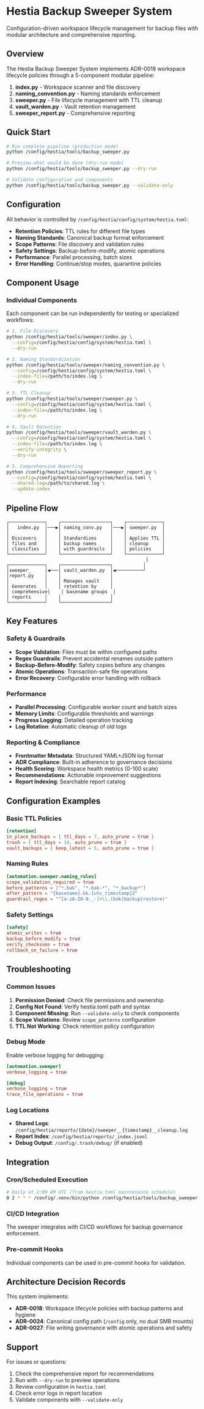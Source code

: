 # Hestia Backup Sweeper System

Configuration-driven workspace lifecycle management for backup files with modular architecture and comprehensive reporting.

## Overview

The Hestia Backup Sweeper System implements ADR-0018 workspace lifecycle policies through a 5-component modular pipeline:

1. **index.py** - Workspace scanner and file discovery
2. **naming_convention.py** - Naming standards enforcement
3. **sweeper.py** - File lifecycle management with TTL cleanup
4. **vault_warden.py** - Vault retention management
5. **sweeper_report.py** - Comprehensive reporting

## Quick Start

```bash
# Run complete pipeline (production mode)
python /config/hestia/tools/backup_sweeper.py

# Preview what would be done (dry-run mode)
python /config/hestia/tools/backup_sweeper.py --dry-run

# Validate configuration and components
python /config/hestia/tools/backup_sweeper.py --validate-only
```

## Configuration

All behavior is controlled by `/config/hestia/config/system/hestia.toml`:

- **Retention Policies**: TTL rules for different file types
- **Naming Standards**: Canonical backup format enforcement
- **Scope Patterns**: File discovery and validation rules
- **Safety Settings**: Backup-before-modify, atomic operations
- **Performance**: Parallel processing, batch sizes
- **Error Handling**: Continue/stop modes, quarantine policies

## Component Usage

### Individual Components

Each component can be run independently for testing or specialized workflows:

```bash
# 1. File Discovery
python /config/hestia/tools/sweeper/index.py \
  --config=/config/hestia/config/system/hestia.toml \
  --dry-run

# 2. Naming Standardization
python /config/hestia/tools/sweeper/naming_convention.py \
  --config=/config/hestia/config/system/hestia.toml \
  --index-file=/path/to/index.log \
  --dry-run

# 3. TTL Cleanup
python /config/hestia/tools/sweeper/sweeper.py \
  --config=/config/hestia/config/system/hestia.toml \
  --index-file=/path/to/index.log \
  --dry-run

# 4. Vault Retention
python /config/hestia/tools/sweeper/vault_warden.py \
  --config=/config/hestia/config/system/hestia.toml \
  --index-file=/path/to/index.log \
  --verify-integrity \
  --dry-run

# 5. Comprehensive Reporting
python /config/hestia/tools/sweeper/sweeper_report.py \
  --config=/config/hestia/config/system/hestia.toml \
  --shared-log=/path/to/shared.log \
  --update-index
```

## Pipeline Flow

```
┌─────────────┐    ┌──────────────────┐    ┌─────────────┐
│   index.py  │───▶│ naming_conv.py   │───▶│ sweeper.py  │
│             │    │                  │    │             │
│ Discovers   │    │ Standardizes     │    │ Applies TTL │
│ files and   │    │ backup names     │    │ cleanup     │
│ classifies  │    │ with guardrails  │    │ policies    │
└─────────────┘    └──────────────────┘    └─────────────┘
                                                   │
┌─────────────┐    ┌──────────────────┐           │
│sweeper_     │◀───│ vault_warden.py  │◀──────────┘
│report.py    │    │                  │
│             │    │ Manages vault    │
│ Generates   │    │ retention by     │
│ comprehensive│    │ basename groups  │
│ reports     │    │                  │
└─────────────┘    └──────────────────┘
```

## Key Features

### Safety & Guardrails

- **Scope Validation**: Files must be within configured paths
- **Regex Guardrails**: Prevent accidental renames outside pattern
- **Backup-Before-Modify**: Safety copies before any changes
- **Atomic Operations**: Transaction-safe file operations
- **Error Recovery**: Configurable error handling with rollback

### Performance

- **Parallel Processing**: Configurable worker count and batch sizes
- **Memory Limits**: Configurable thresholds and warnings
- **Progress Logging**: Detailed operation tracking
- **Log Rotation**: Automatic cleanup of old logs

### Reporting & Compliance

- **Frontmatter Metadata**: Structured YAML+JSON log format
- **ADR Compliance**: Built-in adherence to governance decisions
- **Health Scoring**: Workspace health metrics (0-100 scale)
- **Recommendations**: Actionable improvement suggestions
- **Report Indexing**: Searchable report catalog

## Configuration Examples

### Basic TTL Policies

```toml
[retention]
in_place_backups = { ttl_days = 7, auto_prune = true }
trash = { ttl_days = 14, auto_prune = true }
vault_backups = { keep_latest = 5, auto_prune = true }
```

### Naming Rules

```toml
[automation.sweeper.naming_rules]
scope_validation_required = true
before_patterns = ["*.bak", "*.bak-*", "*_backup*"]
after_pattern = "{basename}.bk.{utc_timestamp}Z"
guardrail_regex = "^[a-zA-Z0-9._-]+\\.(bak|backup|restore)"
```

### Safety Settings

```toml
[safety]
atomic_writes = true
backup_before_modify = true
verify_checksums = true
rollback_on_failure = true
```

## Troubleshooting

### Common Issues

1. **Permission Denied**: Check file permissions and ownership
2. **Config Not Found**: Verify hestia.toml path and syntax
3. **Component Missing**: Run `--validate-only` to check components
4. **Scope Violations**: Review `scope_patterns` configuration
5. **TTL Not Working**: Check retention policy configuration

### Debug Mode

Enable verbose logging for debugging:

```toml
[automation.sweeper]
verbose_logging = true

[debug]
verbose_logging = true
trace_file_operations = true
```

### Log Locations

- **Shared Logs**: `/config/hestia/reports/{date}/sweeper__{timestamp}__cleanup.log`
- **Report Index**: `/config/hestia/reports/_index.jsonl`
- **Debug Output**: `/config/.trash/debug/` (if enabled)

## Integration

### Cron/Scheduled Execution

```bash
# Daily at 2:00 AM UTC (from hestia.toml maintenance schedule)
0 2 * * * /config/.venv/bin/python /config/hestia/tools/backup_sweeper.py
```

### CI/CD Integration

The sweeper integrates with CI/CD workflows for backup governance enforcement.

### Pre-commit Hooks

Individual components can be used in pre-commit hooks for validation.

## Architecture Decision Records

This system implements:

- **ADR-0018**: Workspace lifecycle policies with backup patterns and hygiene
- **ADR-0024**: Canonical config path (`/config` only, no dual SMB mounts)
- **ADR-0027**: File writing governance with atomic operations and safety

## Support

For issues or questions:

1. Check the comprehensive report for recommendations
2. Run with `--dry-run` to preview operations
3. Review configuration in `hestia.toml`
4. Check error logs in report location
5. Validate components with `--validate-only`
